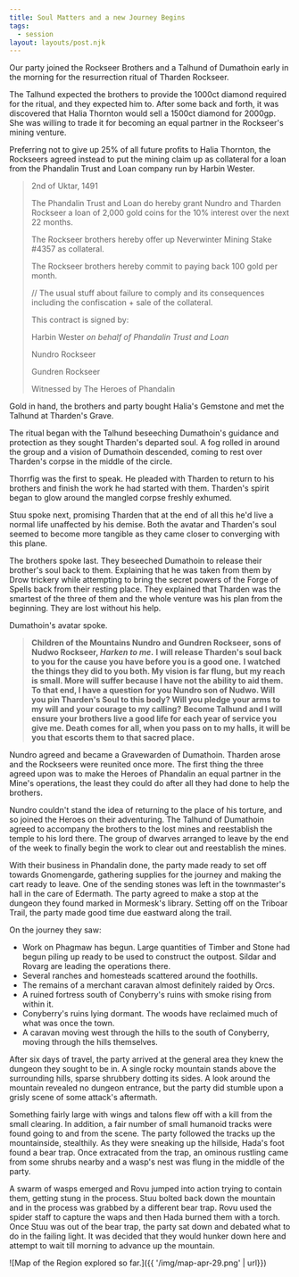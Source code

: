 ```yaml
---
title: Soul Matters and a new Journey Begins
tags:
  - session
layout: layouts/post.njk
---
```


Our party joined the Rockseer Brothers and a Talhund of Dumathoin early in the morning for the resurrection ritual of Tharden Rockseer.

The Talhund expected the brothers to provide the 1000ct diamond required for the ritual, and they expected him to. After some back and forth, it was discovered that Halia Thornton would sell a 1500ct diamond for 2000gp. She was willing to trade it for becoming an equal partner in the Rockseer's mining venture.

Preferring not to give up 25% of all future profits to Halia Thornton, the Rockseers agreed instead to put the mining claim up as collateral for a loan from the Phandalin Trust and Loan company run by Harbin Wester.

> 2nd of Uktar, 1491 
> 
> The Phandalin Trust and Loan do hereby grant Nundro and Tharden Rockseer a loan of 2,000 gold coins for the 10% interest over the next 22 months.  
> 
> The Rockseer brothers hereby offer up Neverwinter Mining Stake #4357 as collateral. 
> 
> The Rockseer brothers hereby commit to paying back 100 gold per month. 
> 
> // The usual stuff about failure to comply and its consequences including the confiscation + sale of the collateral.
> 
> This contract is signed by: 
> 
> Harbin Wester _on behalf of Phandalin Trust and Loan_
> 
> Nundro Rockseer 
> 
> Gundren Rockseer 
> 
> Witnessed by The Heroes of Phandalin

Gold in hand, the brothers and party bought Halia's Gemstone and met the Talhund at Tharden's Grave.

The ritual began with the Talhund beseeching Dumathoin's guidance and protection as they sought Tharden's departed soul. A fog rolled in around the group and a vision of Dumathoin descended, coming to rest over Tharden's corpse in the middle of the circle.

Thorrfig was the first to speak. He pleaded with Tharden to return to his brothers and finish the work he had started with them. Tharden's spirit began to glow around the mangled corpse freshly exhumed.

Stuu spoke next, promising Tharden that at the end of all this he'd live a normal life unaffected by his demise. Both the avatar and Tharden's soul seemed to become more tangible as they came closer to converging with this plane.

The brothers spoke last. They beseeched Dumathoin to release their brother's soul back to them. Explaining that he was taken from them by Drow trickery while attempting to bring the secret powers of the Forge of Spells back from their resting place. They explained that Tharden was the smartest of the three of them and the whole venture was his plan from the beginning. They are lost without his help.

Dumathoin's avatar spoke.
> **Children of the Mountains Nundro and Gundren Rockseer, sons of Nudwo Rockseer, _Harken to me_.**
> **I will release Tharden's soul back to you for the cause you have before you is a good one.**
> **I watched the things they did to you both. My vision is far flung, but my reach is small. More will suffer because I have not the ability to aid them. To that end, I have a question for you Nundro son of Nudwo. Will you pin Tharden's Soul to this body? Will you pledge your arms to my will and your courage to my calling?**
> **Become Talhund and I will ensure your brothers live a good life for each year of service you give me. Death comes for all, when you pass on to my halls, it will be you that escorts them to that sacred place.**

Nundro agreed and became a Gravewarden of Dumathoin. Tharden arose and the Rockseers were reunited once more. The first thing the three agreed upon was to make the Heroes of Phandalin an equal partner in the Mine's operations, the least they could do after all they had done to help the brothers.

Nundro couldn't stand the idea of returning to the place of his torture, and so joined the Heroes on their adventuring. The Talhund of Dumathoin agreed to accompany the brothers to the lost mines and reestablish the temple to his lord there. The group of dwarves arranged to leave by the end of the week to finally begin the work to clear out and reestablish the mines.

With their business in Phandalin done, the party made ready to set off towards Gnomengarde, gathering supplies for the journey and making the cart ready to leave. One of the sending stones was left in the townmaster's hall in the care of Edermath. The party agreed to make a stop at the dungeon they found marked in Mormesk's library. Setting off on the Triboar Trail, the party made good time due eastward along the trail. 

On the journey they saw:

- Work on Phagmaw has begun. Large quantities of Timber and Stone had begun piling up ready to be used to construct the outpost. Sildar and Rovarg are leading the operations there.
- Several ranches and homesteads scattered around the foothills.
- The remains of a merchant caravan almost definitely raided by Orcs.
- A ruined fortress south of Conyberry's ruins with smoke rising from within it.
- Conyberry's ruins lying dormant. The woods have reclaimed much of what was once the town.
- A caravan moving west through the hills to the south of Conyberry, moving through the hills themselves.

After six days of travel, the party arrived at the general area they knew the dungeon they sought to be in. A single rocky mountain stands above the surrounding hills, sparse shrubbery dotting its sides. A look around the mountain revealed no dungeon entrance, but the party did stumble upon a grisly scene of some attack's aftermath.

Something fairly large with wings and talons flew off with a kill from the small clearing. In addition, a fair number of small humanoid tracks were found going to and from the scene. The party followed the tracks up the mountainside, stealthily. As they were sneaking up the hillside, Hada's foot found a bear trap. Once extracated from the trap, an ominous rustling came from some shrubs nearby and a wasp's nest was flung in the middle of the party.

A swarm of wasps emerged and Rovu jumped into action trying to contain them, getting stung in the process. Stuu bolted back down the mountain and in the process was grabbed by a different bear trap. Rovu used the spider staff to capture the waps and then Hada burned them with a torch. Once Stuu was out of the bear trap, the party sat down and debated what to do in the failing light. It was decided that they would hunker down here and attempt to wait till morning to advance up the mountain.

![Map of the Region explored so far.]({{ '/img/map-apr-29.png' | url}})
